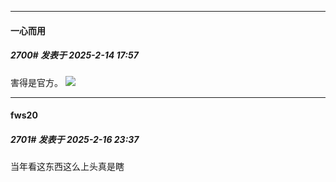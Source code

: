 ﻿
*****

####  一心而用  
##### 2700#       发表于 2025-2-14 17:57

害得是官方。
<img src="https://p.sda1.dev/22/c384976a1fc0b5a3f223fa7526efcfbc/image.jpg" referrerpolicy="no-referrer">


*****

####  fws20  
##### 2701#       发表于 2025-2-16 23:37

当年看这东西这么上头真是瞎

